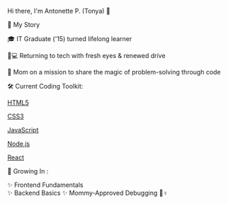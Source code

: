 Hi there, I'm Antonette P. (Tonya) 👋

🧩 My Story

🎓 IT Graduate ('15) turned lifelong learner

👩💻 Returning to tech with fresh eyes & renewed drive

👶 Mom on a mission to share the magic of problem-solving through code

🛠️ Current Coding Toolkit:

[HTML5](https://img.shields.io/badge/-HTML5-E34F26?style=flat&logo=html5&logoColor=white)

[CSS3](https://img.shields.io/badge/-CSS3-1572B6?style=flat&logo=css3)

[JavaScript](https://img.shields.io/badge/-JavaScript-F7DF1E?style=flat&logo=javascript&logoColor=black)

[Node.js](https://img.shields.io/badge/-Node.js-339933?style=flat&logo=node.js&logoColor=white)

[React](https://img.shields.io/badge/-React-61DAFB?style=flat&logo=react&logoColor=black)

🌱 Growing In :

✨ Frontend Fundamentals  
✨ Backend Basics
✨ Mommy-Approved Debugging 🦸♀️

